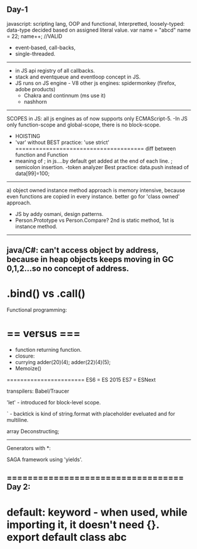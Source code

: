 Day-1
------------
javascript: scripting lang, OOP and functional, Interpretted, 
      loosely-typed: data-type decided based on assigned literal value.
                     var name = "abcd"
                     name = 22; name++; //VALID
- event-based, call-backs,
- single-threaded.
----------------------------
- in JS api registry of all callbacks.
- stack and eventqueue and eventloop concept in JS.
- JS runs on JS engine - V8
  other js engines: spidermonkey (firefox, adobe products)
  - Chakra and continnum (ms use it)
  - nashhorn
------------------------------
SCOPES in JS:
all js engines as of now supports only ECMAScript-5.
-In JS only function-scope and global-scope, there is no block-scope.
- HOISTING
- 'var' without 
BEST practice: 'use strict'
======================================
diff between function and Function
- meaning of ; in js....by default get added at the end of each line.
; semicolon insertion.
-token analyzer
Best practice: data.push instead of data[99]=100;
---------------------
a) object owned instance method approach is memory intensive, because even functions are copied in every instance.
better go for 'class owned' approach.
- JS by addy osmani, design patterns.
- Person.Prototype vs Person.Compare? 2nd is static method, 1st is instance method.

------------
java/C#: can't access object by address, because in heap objects keeps moving in GC 0,1,2...so no concept of address.
-----------
.bind() vs .call()
=======================
Functional programming:

== versus ===
===================================
- function returning function.
- closure:
- currying   adder(20)(4);   adder(22)(4)(5);
- Memoize()

=======================
ES6 = ES 2015
ES7 = ESNext

transpilers: Babel/Traucer

'let' - introduced for block-level scope.

` - backtick is kind of string.format with placeholder eveluated and for multiline.

array Deconstructing;

---------------

Generators with *:

SAGA framework using 'yields'.

==================================
Day 2:
---------
default: keyword - when used, while importing it, it doesn't need {}.
export default class abc
=================================================




